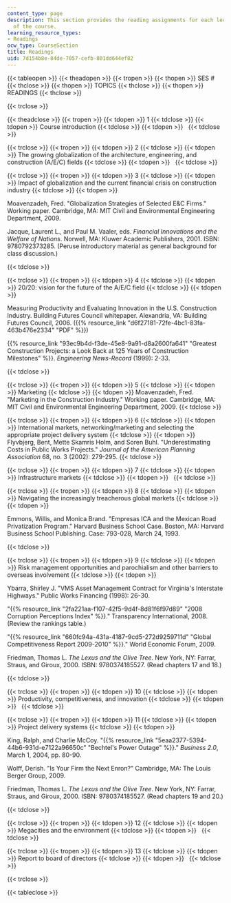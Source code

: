 ```yaml
---
content_type: page
description: This section provides the reading assignments for each lecture session
  of the course.
learning_resource_types:
- Readings
ocw_type: CourseSection
title: Readings
uid: 7d154b8e-84de-7057-cefb-801dd644ef82
---
```


{{< tableopen >}}
{{< theadopen >}}
{{< tropen >}}
{{< thopen >}}
SES #
{{< thclose >}}
{{< thopen >}}
TOPICS
{{< thclose >}}
{{< thopen >}}
READINGS
{{< thclose >}}

{{< trclose >}}

{{< theadclose >}}
{{< tropen >}}
{{< tdopen >}}
1
{{< tdclose >}}
{{< tdopen >}}
Course introduction
{{< tdclose >}}
{{< tdopen >}}
 
{{< tdclose >}}

{{< trclose >}}
{{< tropen >}}
{{< tdopen >}}
2
{{< tdclose >}}
{{< tdopen >}}
The growing globalization of the architecture, engineering, and construction (A/E/C) fields
{{< tdclose >}}
{{< tdopen >}}
 
{{< tdclose >}}

{{< trclose >}}
{{< tropen >}}
{{< tdopen >}}
3
{{< tdclose >}}
{{< tdopen >}}
Impact of globalization and the current financial crisis on construction industry
{{< tdclose >}}
{{< tdopen >}}


Moavenzadeh, Fred. "Globalization Strategies of Selected E&C Firms." Working paper. Cambridge, MA: MIT Civil and Environmental Engineering Department, 2009.

Jacque, Laurent L., and Paul M. Vaaler, eds. _Financial Innovations and the Welfare of Nations_. Norwell, MA: Kluwer Academic Publishers, 2001. ISBN: 9780792373285. (Peruse introductory material as general background for class discussion.)


{{< tdclose >}}

{{< trclose >}}
{{< tropen >}}
{{< tdopen >}}
4
{{< tdclose >}}
{{< tdopen >}}
20/20: vision for the future of the A/E/C field
{{< tdclose >}}
{{< tdopen >}}


Measuring Productivity and Evaluating Innovation in the U.S. Construction Industry. Building Futures Council whitepaper. Alexandria, VA: Building Futures Council, 2006. ({{% resource_link "d6f27181-72fe-4bc1-83fa-463b476e2334" "PDF" %}})

{{% resource_link "93ec9b4d-f3de-45e8-9a91-d8a2600fa641" "Greatest Construction Projects: a Look Back at 125 Years of Construction Milestones" %}}. _Engineering News-Record_ (1999): 2-33.


{{< tdclose >}}

{{< trclose >}}
{{< tropen >}}
{{< tdopen >}}
5
{{< tdclose >}}
{{< tdopen >}}
Marketing
{{< tdclose >}}
{{< tdopen >}}
Moavenzadeh, Fred. "Marketing in the Construction Industry." Working paper. Cambridge, MA: MIT Civil and Environmental Engineering Department, 2009.
{{< tdclose >}}

{{< trclose >}}
{{< tropen >}}
{{< tdopen >}}
6
{{< tdclose >}}
{{< tdopen >}}
International markets, networking/marketing and selecting the appropriate project delivery system
{{< tdclose >}}
{{< tdopen >}}
Flyvbjerg, Bent, Mette Skamris Holm, and Soren Buhl. "Underestimating Costs in Public Works Projects." _Journal of the American Planning Association_ 68, no. 3 (2002): 279-295.
{{< tdclose >}}

{{< trclose >}}
{{< tropen >}}
{{< tdopen >}}
7
{{< tdclose >}}
{{< tdopen >}}
Infrastructure markets
{{< tdclose >}}
{{< tdopen >}}
 
{{< tdclose >}}

{{< trclose >}}
{{< tropen >}}
{{< tdopen >}}
8
{{< tdclose >}}
{{< tdopen >}}
Navigating the increasingly treacherous global markets
{{< tdclose >}}
{{< tdopen >}}


Emmons, Willis, and Monica Brand. "Empresas ICA and the Mexican Road Privatization Program." Harvard Business School Case. Boston, MA: Harvard Business School Publishing. Case: 793-028, March 24, 1993.


{{< tdclose >}}

{{< trclose >}}
{{< tropen >}}
{{< tdopen >}}
9
{{< tdclose >}}
{{< tdopen >}}
Risk management opportunities and parochialism and other barriers to overseas involvement
{{< tdclose >}}
{{< tdopen >}}


Ybarra, Shirley J. "VMS Asset Management Contract for Virginia's Interstate Highways." Public Works Financing (1998): 26-30.

"{{% resource_link "2fa221aa-f107-42f5-9d4f-8d81f6f97d89" "2008 Corruption Perceptions Index" %}}." Transparency International, 2008. (Review the rankings table.)

"{{% resource_link "660fc94a-431a-4187-9cd5-272d9259711d" "Global Competitiveness Report 2009-2010" %}}." World Economic Forum, 2009.

Friedman, Thomas L. _The Lexus and the Olive Tree_. New York, NY: Farrar, Straus, and Giroux, 2000. ISBN: 9780374185527. (Read chapters 17 and 18.)


{{< tdclose >}}

{{< trclose >}}
{{< tropen >}}
{{< tdopen >}}
10
{{< tdclose >}}
{{< tdopen >}}
Productivity, competitiveness, and innovation
{{< tdclose >}}
{{< tdopen >}}
 
{{< tdclose >}}

{{< trclose >}}
{{< tropen >}}
{{< tdopen >}}
11
{{< tdclose >}}
{{< tdopen >}}
Project delivery systems
{{< tdclose >}}
{{< tdopen >}}


King, Ralph, and Charlie McCoy. "{{% resource_link "5eaa2377-5394-44b6-931d-e7122a96650c" "Bechtel's Power Outage" %}}." _Business 2.0_, March 1, 2004, pp. 80-90.

Wolff, Derish. "Is Your Firm the Next Enron?" Cambridge, MA: The Louis Berger Group, 2009.

Friedman, Thomas L. _The Lexus and the Olive Tree_. New York, NY: Farrar, Straus, and Giroux, 2000. ISBN: 9780374185527. (Read chapters 19 and 20.)


{{< tdclose >}}

{{< trclose >}}
{{< tropen >}}
{{< tdopen >}}
12
{{< tdclose >}}
{{< tdopen >}}
Megacities and the environment
{{< tdclose >}}
{{< tdopen >}}
 
{{< tdclose >}}

{{< trclose >}}
{{< tropen >}}
{{< tdopen >}}
13
{{< tdclose >}}
{{< tdopen >}}
Report to board of directors
{{< tdclose >}}
{{< tdopen >}}
 
{{< tdclose >}}

{{< trclose >}}

{{< tableclose >}}